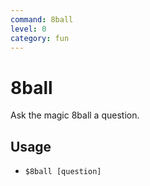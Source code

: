 ```yaml
---
command: 8ball
level: 0
category: fun
---
```


# 8ball

Ask the magic 8ball a question.

## Usage

 - `$8ball [question]`
